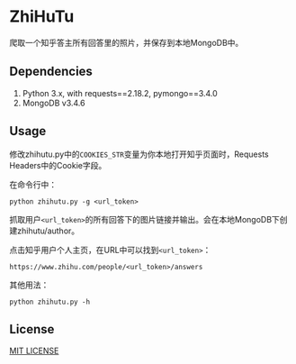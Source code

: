 # ZhiHuTu

爬取一个知乎答主所有回答里的照片，并保存到本地MongoDB中。


## Dependencies
1. Python 3.x, with requests==2.18.2, pymongo==3.4.0
2. MongoDB v3.4.6


## Usage
修改zhihutu.py中的`COOKIES_STR`变量为你本地打开知乎页面时，Requests Headers中的Cookie字段。

在命令行中：

    python zhihutu.py -g <url_token>

抓取用户`<url_token>`的所有回答下的图片链接并输出。会在本地MongoDB下创建zhihutu/author。

点击知乎用户个人主页，在URL中可以找到`<url_token>`：

    https://www.zhihu.com/people/<url_token>/answers

其他用法：

    python zhihutu.py -h


## License

[MIT LICENSE][1]

[1]: https://raw.githubusercontent.com/Zing22/zhihutu/master/LICENSE

